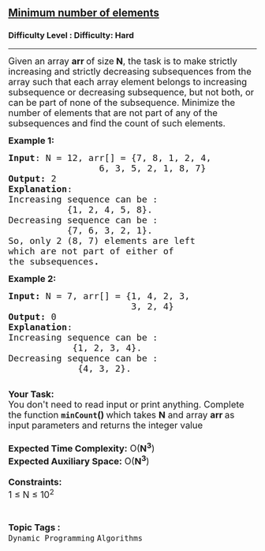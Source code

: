 <h2><a href="https://www.geeksforgeeks.org/problems/minimum-number-of-elements-which-are-not-part-of-increasing-or-decreasing-subsequence2617/1?page=1&difficulty=Hard&status=unsolved&sortBy=submissions">Minimum number of elements</a></h2><h3>Difficulty Level : Difficulty: Hard</h3><hr><div class="problems_problem_content__Xm_eO"><p><span style="font-size:18px">Given an array <strong>arr </strong>of size<strong> N</strong>, the task is to make strictly increasing and strictly decreasing subsequences from the array such that each array element belongs to increasing subsequence or decreasing subsequence, but not both, or can be part of none of the subsequence. Minimize the number of elements that are not part of any of the subsequences and find the count of such elements.</span></p>

<p><span style="font-size:18px"><strong>Example 1:</strong></span></p>

<pre><span style="font-size:18px"><strong>Input</strong>: N = 12, arr[] = {7, 8, 1, 2, 4,
                 6, 3, 5, 2, 1, 8, 7}
<strong>Output:</strong> 2
<strong>Explanation</strong>: </span>
<span style="font-size:18px">Increasing sequence can be :
           {1, 2, 4, 5, 8}.
Decreasing sequence can be :
           {7, 6, 3, 2, 1}.
So, only 2 (8, 7) elements are left 
which are not part of either of 
the subsequences<strong>.</strong></span></pre>

<div><span style="font-size:18px"><strong>Example 2:</strong></span></div>

<pre><span style="font-size:18px"><strong>Input: </strong>N = 7, arr[] = {1, 4, 2, 3, 
                       3, 2, 4}
<strong>Output: </strong>0
<strong>Explanation</strong>: 
Increasing sequence can be :
            {1, 2, 3, 4}. 
Decreasing sequence can be :
             {4, 3, 2}.</span></pre>

<p><br>
<span style="font-size:18px"><strong>Your Task:&nbsp;&nbsp;</strong><br>
You don't need to read input or print anything. Complete the function <strong><code>minCount</code>()&nbsp;</strong>which takes <strong>N</strong> and array <strong>arr </strong>as input parameters and returns the integer value<br>
<br>
<strong>Expected Time Complexity:</strong> O(<strong>N<sup>3</sup></strong>)<br>
<strong>Expected Auxiliary Space:</strong> O(<strong>N<sup>3</sup></strong>)<br>
<br>
<strong>Constraints:</strong><br>
1 ≤ N ≤ 10<sup>2</sup></span></p>
</div><br><p><span style=font-size:18px><strong>Topic Tags : </strong><br><code>Dynamic Programming</code>&nbsp;<code>Algorithms</code>&nbsp;